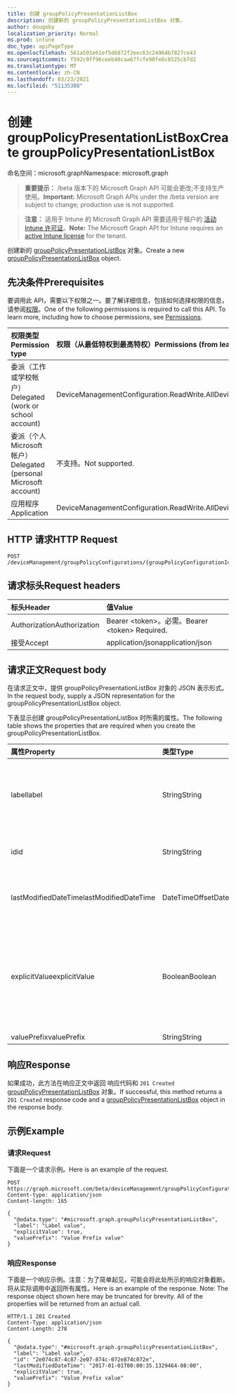 ```yaml
---
title: 创建 groupPolicyPresentationListBox
description: 创建新的 groupPolicyPresentationListBox 对象。
author: dougeby
localization_priority: Normal
ms.prod: intune
doc_type: apiPageType
ms.openlocfilehash: 561a591e61ef5d6872f2eec63c24964b7827ce43
ms.sourcegitcommit: f592c9ff96ceeb40caa67fcfe90fe6c8525cb7d2
ms.translationtype: MT
ms.contentlocale: zh-CN
ms.lasthandoff: 03/23/2021
ms.locfileid: "51135388"
---
```

# <a name="create-grouppolicypresentationlistbox"></a><span data-ttu-id="99c1a-103">创建 groupPolicyPresentationListBox</span><span class="sxs-lookup"><span data-stu-id="99c1a-103">Create groupPolicyPresentationListBox</span></span>

<span data-ttu-id="99c1a-104">命名空间：microsoft.graph</span><span class="sxs-lookup"><span data-stu-id="99c1a-104">Namespace: microsoft.graph</span></span>

> <span data-ttu-id="99c1a-105">**重要提示：** /beta 版本下的 Microsoft Graph API 可能会更改;不支持生产使用。</span><span class="sxs-lookup"><span data-stu-id="99c1a-105">**Important:** Microsoft Graph APIs under the /beta version are subject to change; production use is not supported.</span></span>

> <span data-ttu-id="99c1a-106">**注意：** 适用于 Intune 的 Microsoft Graph API 需要适用于租户的 [活动 Intune 许可证](https://go.microsoft.com/fwlink/?linkid=839381)。</span><span class="sxs-lookup"><span data-stu-id="99c1a-106">**Note:** The Microsoft Graph API for Intune requires an [active Intune license](https://go.microsoft.com/fwlink/?linkid=839381) for the tenant.</span></span>

<span data-ttu-id="99c1a-107">创建新的 [groupPolicyPresentationListBox](../resources/intune-grouppolicy-grouppolicypresentationlistbox.md) 对象。</span><span class="sxs-lookup"><span data-stu-id="99c1a-107">Create a new [groupPolicyPresentationListBox](../resources/intune-grouppolicy-grouppolicypresentationlistbox.md) object.</span></span>

## <a name="prerequisites"></a><span data-ttu-id="99c1a-108">先决条件</span><span class="sxs-lookup"><span data-stu-id="99c1a-108">Prerequisites</span></span>
<span data-ttu-id="99c1a-p101">要调用此 API，需要以下权限之一。要了解详细信息，包括如何选择权限的信息，请参阅[权限](/graph/permissions-reference)。</span><span class="sxs-lookup"><span data-stu-id="99c1a-p101">One of the following permissions is required to call this API. To learn more, including how to choose permissions, see [Permissions](/graph/permissions-reference).</span></span>

|<span data-ttu-id="99c1a-111">权限类型</span><span class="sxs-lookup"><span data-stu-id="99c1a-111">Permission type</span></span>|<span data-ttu-id="99c1a-112">权限（从最低特权到最高特权）</span><span class="sxs-lookup"><span data-stu-id="99c1a-112">Permissions (from least to most privileged)</span></span>|
|:---|:---|
|<span data-ttu-id="99c1a-113">委派（工作或学校帐户）</span><span class="sxs-lookup"><span data-stu-id="99c1a-113">Delegated (work or school account)</span></span>|<span data-ttu-id="99c1a-114">DeviceManagementConfiguration.ReadWrite.All</span><span class="sxs-lookup"><span data-stu-id="99c1a-114">DeviceManagementConfiguration.ReadWrite.All</span></span>|
|<span data-ttu-id="99c1a-115">委派（个人 Microsoft 帐户）</span><span class="sxs-lookup"><span data-stu-id="99c1a-115">Delegated (personal Microsoft account)</span></span>|<span data-ttu-id="99c1a-116">不支持。</span><span class="sxs-lookup"><span data-stu-id="99c1a-116">Not supported.</span></span>|
|<span data-ttu-id="99c1a-117">应用程序</span><span class="sxs-lookup"><span data-stu-id="99c1a-117">Application</span></span>|<span data-ttu-id="99c1a-118">DeviceManagementConfiguration.ReadWrite.All</span><span class="sxs-lookup"><span data-stu-id="99c1a-118">DeviceManagementConfiguration.ReadWrite.All</span></span>|

## <a name="http-request"></a><span data-ttu-id="99c1a-119">HTTP 请求</span><span class="sxs-lookup"><span data-stu-id="99c1a-119">HTTP Request</span></span>
<!-- {
  "blockType": "ignored"
}
-->
``` http
POST /deviceManagement/groupPolicyConfigurations/{groupPolicyConfigurationId}/definitionValues/{groupPolicyDefinitionValueId}/presentationValues/{groupPolicyPresentationValueId}/presentation/definition/presentations
```

## <a name="request-headers"></a><span data-ttu-id="99c1a-120">请求标头</span><span class="sxs-lookup"><span data-stu-id="99c1a-120">Request headers</span></span>
|<span data-ttu-id="99c1a-121">标头</span><span class="sxs-lookup"><span data-stu-id="99c1a-121">Header</span></span>|<span data-ttu-id="99c1a-122">值</span><span class="sxs-lookup"><span data-stu-id="99c1a-122">Value</span></span>|
|:---|:---|
|<span data-ttu-id="99c1a-123">Authorization</span><span class="sxs-lookup"><span data-stu-id="99c1a-123">Authorization</span></span>|<span data-ttu-id="99c1a-124">Bearer &lt;token&gt;。必需。</span><span class="sxs-lookup"><span data-stu-id="99c1a-124">Bearer &lt;token&gt; Required.</span></span>|
|<span data-ttu-id="99c1a-125">接受</span><span class="sxs-lookup"><span data-stu-id="99c1a-125">Accept</span></span>|<span data-ttu-id="99c1a-126">application/json</span><span class="sxs-lookup"><span data-stu-id="99c1a-126">application/json</span></span>|

## <a name="request-body"></a><span data-ttu-id="99c1a-127">请求正文</span><span class="sxs-lookup"><span data-stu-id="99c1a-127">Request body</span></span>
<span data-ttu-id="99c1a-128">在请求正文中，提供 groupPolicyPresentationListBox 对象的 JSON 表示形式。</span><span class="sxs-lookup"><span data-stu-id="99c1a-128">In the request body, supply a JSON representation for the groupPolicyPresentationListBox object.</span></span>

<span data-ttu-id="99c1a-129">下表显示创建 groupPolicyPresentationListBox 时所需的属性。</span><span class="sxs-lookup"><span data-stu-id="99c1a-129">The following table shows the properties that are required when you create the groupPolicyPresentationListBox.</span></span>

|<span data-ttu-id="99c1a-130">属性</span><span class="sxs-lookup"><span data-stu-id="99c1a-130">Property</span></span>|<span data-ttu-id="99c1a-131">类型</span><span class="sxs-lookup"><span data-stu-id="99c1a-131">Type</span></span>|<span data-ttu-id="99c1a-132">说明</span><span class="sxs-lookup"><span data-stu-id="99c1a-132">Description</span></span>|
|:---|:---|:---|
|<span data-ttu-id="99c1a-133">label</span><span class="sxs-lookup"><span data-stu-id="99c1a-133">label</span></span>|<span data-ttu-id="99c1a-134">String</span><span class="sxs-lookup"><span data-stu-id="99c1a-134">String</span></span>|<span data-ttu-id="99c1a-135">任何演示文稿实体的本地化文本标签。</span><span class="sxs-lookup"><span data-stu-id="99c1a-135">Localized text label for any presentation entity.</span></span> <span data-ttu-id="99c1a-136">默认值为空白。</span><span class="sxs-lookup"><span data-stu-id="99c1a-136">The default value is empty.</span></span> <span data-ttu-id="99c1a-137">继承自 [groupPolicyPresentation](../resources/intune-grouppolicy-grouppolicypresentation.md)</span><span class="sxs-lookup"><span data-stu-id="99c1a-137">Inherited from [groupPolicyPresentation](../resources/intune-grouppolicy-grouppolicypresentation.md)</span></span>|
|<span data-ttu-id="99c1a-138">id</span><span class="sxs-lookup"><span data-stu-id="99c1a-138">id</span></span>|<span data-ttu-id="99c1a-139">String</span><span class="sxs-lookup"><span data-stu-id="99c1a-139">String</span></span>|<span data-ttu-id="99c1a-140">实体的键。</span><span class="sxs-lookup"><span data-stu-id="99c1a-140">Key of the entity.</span></span> <span data-ttu-id="99c1a-141">继承自 [groupPolicyPresentation](../resources/intune-grouppolicy-grouppolicypresentation.md)</span><span class="sxs-lookup"><span data-stu-id="99c1a-141">Inherited from [groupPolicyPresentation](../resources/intune-grouppolicy-grouppolicypresentation.md)</span></span>|
|<span data-ttu-id="99c1a-142">lastModifiedDateTime</span><span class="sxs-lookup"><span data-stu-id="99c1a-142">lastModifiedDateTime</span></span>|<span data-ttu-id="99c1a-143">DateTimeOffset</span><span class="sxs-lookup"><span data-stu-id="99c1a-143">DateTimeOffset</span></span>|<span data-ttu-id="99c1a-144">上次修改实体的日期和时间。</span><span class="sxs-lookup"><span data-stu-id="99c1a-144">The date and time the entity was last modified.</span></span> <span data-ttu-id="99c1a-145">继承自 [groupPolicyPresentation](../resources/intune-grouppolicy-grouppolicypresentation.md)</span><span class="sxs-lookup"><span data-stu-id="99c1a-145">Inherited from [groupPolicyPresentation](../resources/intune-grouppolicy-grouppolicypresentation.md)</span></span>|
|<span data-ttu-id="99c1a-146">explicitValue</span><span class="sxs-lookup"><span data-stu-id="99c1a-146">explicitValue</span></span>|<span data-ttu-id="99c1a-147">Boolean</span><span class="sxs-lookup"><span data-stu-id="99c1a-147">Boolean</span></span>|<span data-ttu-id="99c1a-148">如果指定此选项，则用户必须指定注册表子项值和注册表子项名称。</span><span class="sxs-lookup"><span data-stu-id="99c1a-148">If this option is specified true the user must specify the registry subkey value and the registry subkey name.</span></span> <span data-ttu-id="99c1a-149">列表框显示两列，一列用于名称，另一列用于数据。</span><span class="sxs-lookup"><span data-stu-id="99c1a-149">The list box shows two columns, one for the name and one for the data.</span></span> <span data-ttu-id="99c1a-150">默认值为 false。</span><span class="sxs-lookup"><span data-stu-id="99c1a-150">The default value is false.</span></span>|
|<span data-ttu-id="99c1a-151">valuePrefix</span><span class="sxs-lookup"><span data-stu-id="99c1a-151">valuePrefix</span></span>|<span data-ttu-id="99c1a-152">String</span><span class="sxs-lookup"><span data-stu-id="99c1a-152">String</span></span>|<span data-ttu-id="99c1a-153">尚未记录</span><span class="sxs-lookup"><span data-stu-id="99c1a-153">Not yet documented</span></span>|



## <a name="response"></a><span data-ttu-id="99c1a-154">响应</span><span class="sxs-lookup"><span data-stu-id="99c1a-154">Response</span></span>
<span data-ttu-id="99c1a-155">如果成功，此方法在响应正文中返回 响应代码和 `201 Created` [groupPolicyPresentationListBox](../resources/intune-grouppolicy-grouppolicypresentationlistbox.md) 对象。</span><span class="sxs-lookup"><span data-stu-id="99c1a-155">If successful, this method returns a `201 Created` response code and a [groupPolicyPresentationListBox](../resources/intune-grouppolicy-grouppolicypresentationlistbox.md) object in the response body.</span></span>

## <a name="example"></a><span data-ttu-id="99c1a-156">示例</span><span class="sxs-lookup"><span data-stu-id="99c1a-156">Example</span></span>

### <a name="request"></a><span data-ttu-id="99c1a-157">请求</span><span class="sxs-lookup"><span data-stu-id="99c1a-157">Request</span></span>
<span data-ttu-id="99c1a-158">下面是一个请求示例。</span><span class="sxs-lookup"><span data-stu-id="99c1a-158">Here is an example of the request.</span></span>
``` http
POST https://graph.microsoft.com/beta/deviceManagement/groupPolicyConfigurations/{groupPolicyConfigurationId}/definitionValues/{groupPolicyDefinitionValueId}/presentationValues/{groupPolicyPresentationValueId}/presentation/definition/presentations
Content-type: application/json
Content-length: 165

{
  "@odata.type": "#microsoft.graph.groupPolicyPresentationListBox",
  "label": "Label value",
  "explicitValue": true,
  "valuePrefix": "Value Prefix value"
}
```

### <a name="response"></a><span data-ttu-id="99c1a-159">响应</span><span class="sxs-lookup"><span data-stu-id="99c1a-159">Response</span></span>
<span data-ttu-id="99c1a-p106">下面是一个响应示例。注意：为了简单起见，可能会将此处所示的响应对象截断。将从实际调用中返回所有属性。</span><span class="sxs-lookup"><span data-stu-id="99c1a-p106">Here is an example of the response. Note: The response object shown here may be truncated for brevity. All of the properties will be returned from an actual call.</span></span>
``` http
HTTP/1.1 201 Created
Content-Type: application/json
Content-Length: 278

{
  "@odata.type": "#microsoft.graph.groupPolicyPresentationListBox",
  "label": "Label value",
  "id": "2e074c87-4c87-2e07-874c-072e874c072e",
  "lastModifiedDateTime": "2017-01-01T00:00:35.1329464-08:00",
  "explicitValue": true,
  "valuePrefix": "Value Prefix value"
}
```




